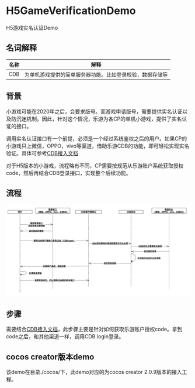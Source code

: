 # H5GameVerificationDemo

H5游戏实名认证Demo

## 名词解释

|名称|解释|
|---|---|
|CDB|为单机游戏提供的简单服务器功能。比如登录校验，数据存储等|


## 背景

小游戏可能在2020年之后，会要求版号。而游戏申请版号，需要提供实名认证以及防沉迷机制。因此，针对这个情况，乐游为各CP的单机小游戏，提供了实名认证的接口。

调用实名认证接口有一个前提，必须是一个经过系统鉴权之后的用户。如果CP的小游戏只上微信，OPPO，vivo等渠道，借助乐游CDB的功能，即可轻松实现实名验证。具体可参考[CDB接入文档](https://www.yuque.com/docs/share/697bdf56-f42d-4280-9263-ac495abd86bc?#)

对于H5版本的小游戏，流程略有不同，CP需要按规范从乐游账户系统获取授权code，然后再结合CDB登录接口，实现整个后续功能。

## 流程

![流程图](./flow.png)

## 步骤

需要结合[CDB接入文档](https://www.yuque.com/docs/share/697bdf56-f42d-4280-9263-ac495abd86bc?#)，此步骤主要是针对如何获取乐游账户授权code。拿到code之后，和其他渠道一样，调用CDB.login登录。



## cocos creator版本demo
该demo在目录./cocos/下，此demo对应的为cocos creator 2.0.9版本的接入工程。
